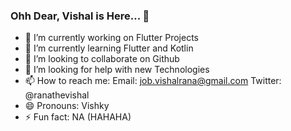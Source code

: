 ### Ohh Dear, Vishal is Here... 👋

- 🔭 I’m currently working on Flutter Projects
- 🌱 I’m currently learning Flutter and Kotlin
- 👯 I’m looking to collaborate on Github
- 🤔 I’m looking for help with new Technologies
- 📫 How to reach me: 
    Email: job.vishalrana@gmail.com
    Twitter: @ranathevishal
- 😄 Pronouns: Vishky
- ⚡ Fun fact: NA (HAHAHA)
